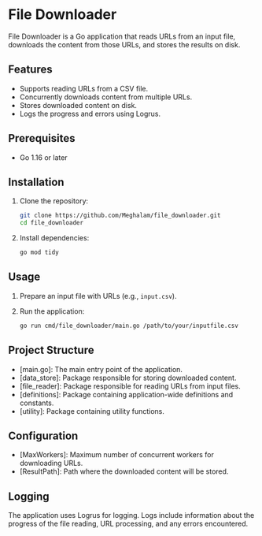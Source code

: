 # File Downloader

File Downloader is a Go application that reads URLs from an input file, downloads the content from those URLs, and stores the results on disk.

## Features

- Supports reading URLs from a CSV file.
- Concurrently downloads content from multiple URLs.
- Stores downloaded content on disk.
- Logs the progress and errors using Logrus.

## Prerequisites

- Go 1.16 or later

## Installation

1. Clone the repository:

    ```sh
    git clone https://github.com/Meghalam/file_downloader.git
    cd file_downloader
    ```

2. Install dependencies:

    ```sh
    go mod tidy
    ```

## Usage

1. Prepare an input file with URLs (e.g., `input.csv`).

2. Run the application:

    ```sh
    go run cmd/file_downloader/main.go /path/to/your/inputfile.csv
    ```

## Project Structure

- [main.go]: The main entry point of the application.
- [data_store]: Package responsible for storing downloaded content.
- [file_reader]: Package responsible for reading URLs from input files.
- [definitions]: Package containing application-wide definitions and constants.
- [utility]: Package containing utility functions.


## Configuration

- [MaxWorkers]: Maximum number of concurrent workers for downloading URLs.
- [ResultPath]: Path where the downloaded content will be stored.

## Logging

The application uses Logrus for logging. Logs include information about the progress of the file reading, URL processing, and any errors encountered.
